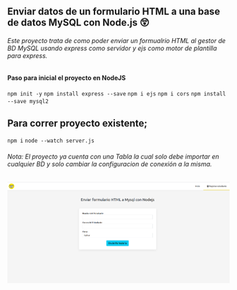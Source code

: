 ## Enviar datos de un formulario HTML a una base de datos MySQL con Node.js 😲

###### Este proyecto trata de como poder enviar un formualrio HTML al gestor de BD MySQL usando express como servidor y ejs como motor de plantilla para express.

#### Paso para inicial el proyecto en NodeJS

`npm init -y`
`npm install express --save`
`npm i ejs`
`npm i cors`
`npm install --save mysql2`

## Para correr proyecto existente;

`npm i`
`node --watch server.js`

###### Nota: El proyecto ya cuenta con una Tabla la cual solo debe importar en cualquier BD y solo cambiar la configuracion de conexión a la misma.

![](https://raw.githubusercontent.com/urian121/imagenes-proyectos-github/master/portada-enviar-formulario-con-nodejs.png)
